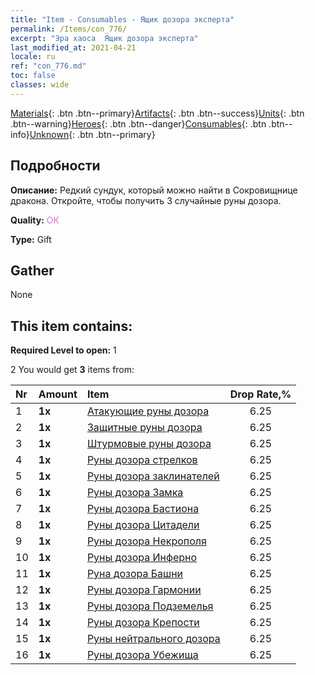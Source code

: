```yaml
---
title: "Item - Consumables - Ящик дозора эксперта"
permalink: /Items/con_776/
excerpt: "Эра хаоса  Ящик дозора эксперта"
last_modified_at: 2021-04-21
locale: ru
ref: "con_776.md"
toc: false
classes: wide
---
```

 [Materials](/ru/Items/){: .btn .btn--primary}[Artifacts](/ru/Items/Artifacts/){: .btn .btn--success}[Units](/ru/Items/Units/){: .btn .btn--warning}[Heroes](/ru/Items/Heroes/){: .btn .btn--danger}[Consumables](/ru/Items/Consumables/){: .btn .btn--info}[Unknown](/ru/Items/Unknown/){: .btn .btn--primary}

## Подробности
 **Описание:** Редкий сундук, который можно найти в Сокровищнице дракона. Откройте, чтобы получить 3 случайные руны дозора.

 **Quality:** <span style="color: #DA70D6">OK</span>

 **Type:** Gift

## Gather

  None

## This item contains:

 **Required Level to open:** 1

 2 You would get **3** items  from:

  | Nr | Amount |     Item    | Drop Rate,% |
  |:---|:-------|:------------|:---------:|
  | 1 |  **1x** | [Атакующие руны дозора](/ru/Items/con_734/) | 6.25 | 
  | 2 |  **1x** | [Защитные руны дозора](/ru/Items/con_739/) | 6.25 | 
  | 3 |  **1x** | [Штурмовые руны дозора](/ru/Items/con_741/) | 6.25 | 
  | 4 |  **1x** | [Руны дозора стрелков](/ru/Items/con_742/) | 6.25 | 
  | 5 |  **1x** | [Руны дозора заклинателей](/ru/Items/con_746/) | 6.25 | 
  | 6 |  **1x** | [Руны дозора Замка](/ru/Items/con_752/) | 6.25 | 
  | 7 |  **1x** | [Руны дозора Бастиона](/ru/Items/con_753/) | 6.25 | 
  | 8 |  **1x** | [Руны дозора Цитадели](/ru/Items/con_754/) | 6.25 | 
  | 9 |  **1x** | [Руны дозора Некрополя](/ru/Items/con_755/) | 6.25 | 
  | 10 |  **1x** | [Руны дозора Инферно](/ru/Items/con_777/) | 6.25 | 
  | 11 |  **1x** | [Руна дозора Башни](/ru/Items/con_785/) | 6.25 | 
  | 12 |  **1x** | [Руны дозора Гармонии](/ru/Items/con_791/) | 6.25 | 
  | 13 |  **1x** | [Руны дозора Подземелья](/ru/Items/con_792/) | 6.25 | 
  | 14 |  **1x** | [Руны дозора Крепости](/ru/Items/con_818/) | 6.25 | 
  | 15 |  **1x** | [Руны нейтрального дозора](/ru/Items/con_869/) | 6.25 | 
  | 16 |  **1x** | [Руны дозора Убежища](/ru/Items/con_868/) | 6.25 | 
